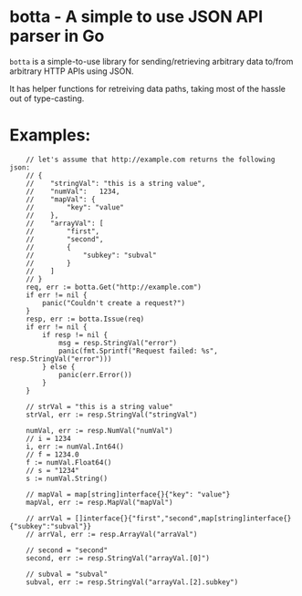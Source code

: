 # botta - A simple to use JSON API parser in Go

`botta` is a simple-to-use library for sending/retrieving
arbitrary data to/from arbitrary HTTP APIs using JSON.

It has helper functions for retreiving data paths, taking
most of the hassle out of type-casting.

# Examples:

```
    // let's assume that http://example.com returns the following json:
	// {
	//    "stringVal": "this is a string value",
	//    "numVal":   1234,
	//    "mapVal": {
	//        "key": "value"
	//    },
	//    "arrayVal": [
	//        "first",
	//        "second",
	//        {
	//            "subkey": "subval"
	//        }
	//    ]
	// }
    req, err := botta.Get("http://example.com")
    if err != nil {
        panic("Couldn't create a request?")
    }
    resp, err := botta.Issue(req)
    if err != nil {
		if resp != nil {
			msg = resp.StringVal("error")
		    panic(fmt.Sprintf("Request failed: %s", resp.StringVal("error")))
		} else {
			panic(err.Error())
		}
	}

	// strVal = "this is a string value"
	strVal, err := resp.StringVal("stringVal")

	numVal, err := resp.NumVal("numVal")
	// i = 1234
	i, err := numVal.Int64()
	// f = 1234.0
	f := numVal.Float64()
	// s = "1234"
	s := numVal.String()
	
	// mapVal = map[string]interface{}{"key": "value"}
	mapVal, err := resp.MapVal("mapVal")

	// arrVal = []interface{}{"first","second",map[string]interface{}{"subkey":"subval"}}
	// arrVal, err := resp.ArrayVal("arraVal")

	// second = "second"
	second, err := resp.StringVal("arrayVal.[0]")

	// subval = "subval"
	subval, err := resp.StringVal("arrayVal.[2].subkey")
```

